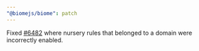 ```yaml
---
"@biomejs/biome": patch
---
```


Fixed [#6482](https://github.com/biomejs/biome/issues/6482) where nursery rules that belonged to a domain were incorrectly enabled.
